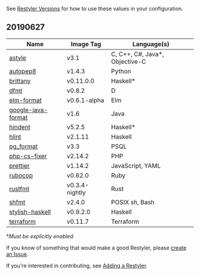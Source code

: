 See [Restyler Versions](https://github.com/restyled-io/restyled.io/wiki/Restyler-Versions) for how to use these values in your configuration.

## 20190627

| Name | Image Tag | Language(s)
| --- | --- | --- |
| [astyle](http://astyle.sourceforge.net/astyle.html) | v3.1 | C, C++, C#, Java*, Objective-C |
| [autopep8](https://github.com/hhatto/autopep8) | v1.4.3 | Python |
| [brittany](https://github.com/lspitzner/brittany) | v0.11.0.0 | Haskell* |
| [dfmt](https://github.com/dlang-community/dfmt#readme) | v0.8.2 | D |
| [elm-format](https://github.com/avh4/elm-format) | v0.6.1-alpha | Elm |
| [google-java-format](https://github.com/google/google-java-format#readme) | v1.6 | Java |
| [hindent](https://github.com/commercialhaskell/hindent) | v5.2.5 | Haskell* |
| [hlint](https://github.com/ndmitchell/hlint#readme) | v2.1.11 | Haskell |
| [pg_format](https://github.com/darold/pgFormatter#readme) | v3.3 | PSQL |
| [php-cs-fixer](https://github.com/FriendsOfPHP/PHP-CS-Fixer) | v2.14.2 | PHP |
| [prettier](https://prettier.io/docs/en/) | v1.14.2 | JavaScript, YAML |
| [rubocop](https://rubocop.readthedocs.io/en/latest/) | v0.62.0 | Ruby |
| [rustfmt](https://github.com/rust-lang-nursery/rustfmt#readme) | v0.3.4-nightly | Rust |
| [shfmt](https://github.com/mvdan/sh#shfmt) | v2.4.0 | POSIX sh, Bash |
| [stylish-haskell](https://github.com/jaspervdj/stylish-haskell) | v0.9.2.0 | Haskell |
| [terraform](https://www.terraform.io/docs/commands/fmt.html) | v0.11.7 | Terraform |

\**Must be explicitly enabled*

If you know of something that would make a good Restyler, please [create an Issue](https://github.com/restyled-io/restyled.io/issues?q=is%3Aissue+is%3Aopen+label%3Arestyler).

If you're interested in contributing, see [Adding a Restyler](https://github.com/restyled-io/restyled.io/wiki/Adding-a-Restyler).